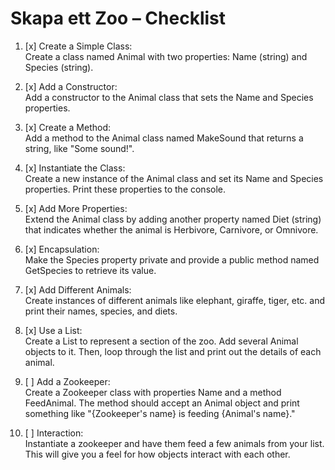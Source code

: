 ﻿# Skapa ett Zoo – Checklist

1. [x] Create a Simple Class:  
   Create a class named Animal with two properties: Name (string) and Species (string).

2. [x] Add a Constructor:  
   Add a constructor to the Animal class that sets the Name and Species properties.

3. [x] Create a Method:  
   Add a method to the Animal class named MakeSound that returns a string, like "Some sound!".

4. [x] Instantiate the Class:  
   Create a new instance of the Animal class and set its Name and Species properties. Print these properties to the console.

5. [x] Add More Properties:  
   Extend the Animal class by adding another property named Diet (string) that indicates whether the animal is Herbivore, Carnivore, or Omnivore.

6. [x] Encapsulation:  
   Make the Species property private and provide a public method named GetSpecies to retrieve its value.

7. [x] Add Different Animals:  
   Create instances of different animals like elephant, giraffe, tiger, etc. and print their names, species, and diets.

8. [x] Use a List:  
   Create a List<Animal> to represent a section of the zoo. Add several Animal objects to it. Then, loop through the list and print out the details of each animal.

9. [ ] Add a Zookeeper:  
   Create a Zookeeper class with properties Name and a method FeedAnimal. The method should accept an Animal object and print something like "{Zookeeper's name} is feeding {Animal's name}."

10. [ ] Interaction:  
    Instantiate a zookeeper and have them feed a few animals from your list. This will give you a feel for how objects interact with each other.

